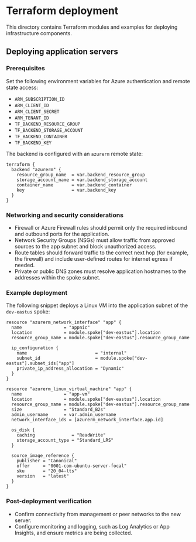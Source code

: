 # Terraform deployment

This directory contains Terraform modules and examples for deploying infrastructure components.

## Deploying application servers

### Prerequisites

Set the following environment variables for Azure authentication and remote state access:

- `ARM_SUBSCRIPTION_ID`
- `ARM_CLIENT_ID`
- `ARM_CLIENT_SECRET`
- `ARM_TENANT_ID`
- `TF_BACKEND_RESOURCE_GROUP`
- `TF_BACKEND_STORAGE_ACCOUNT`
- `TF_BACKEND_CONTAINER`
- `TF_BACKEND_KEY`

The backend is configured with an `azurerm` remote state:

```hcl
terraform {
  backend "azurerm" {
    resource_group_name  = var.backend_resource_group
    storage_account_name = var.backend_storage_account
    container_name       = var.backend_container
    key                  = var.backend_key
  }
}
```

### Networking and security considerations

- Firewall or Azure Firewall rules should permit only the required inbound and outbound ports for the application.
- Network Security Groups (NSGs) must allow traffic from approved sources to the app subnet and block unauthorized access.
- Route tables should forward traffic to the correct next hop (for example, the firewall) and include user-defined routes for internet egress if needed.
- Private or public DNS zones must resolve application hostnames to the addresses within the spoke subnet.

### Example deployment

The following snippet deploys a Linux VM into the application subnet of the `dev-eastus` spoke:

```hcl
resource "azurerm_network_interface" "app" {
  name                = "appnic"
  location            = module.spoke["dev-eastus"].location
  resource_group_name = module.spoke["dev-eastus"].resource_group_name

  ip_configuration {
    name                          = "internal"
    subnet_id                     = module.spoke["dev-eastus"].subnet_ids["app"]
    private_ip_address_allocation = "Dynamic"
  }
}

resource "azurerm_linux_virtual_machine" "app" {
  name                = "app-vm"
  location            = module.spoke["dev-eastus"].location
  resource_group_name = module.spoke["dev-eastus"].resource_group_name
  size                = "Standard_B2s"
  admin_username      = var.admin_username
  network_interface_ids = [azurerm_network_interface.app.id]

  os_disk {
    caching              = "ReadWrite"
    storage_account_type = "Standard_LRS"
  }

  source_image_reference {
    publisher = "Canonical"
    offer     = "0001-com-ubuntu-server-focal"
    sku       = "20_04-lts"
    version   = "latest"
  }
}
```

### Post-deployment verification

- Confirm connectivity from management or peer networks to the new server.
- Configure monitoring and logging, such as Log Analytics or App Insights, and ensure metrics are being collected.

